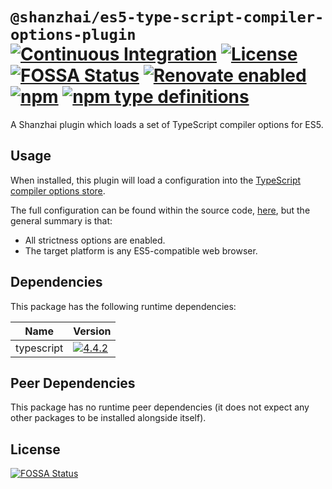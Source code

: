 # `@shanzhai/es5-type-script-compiler-options-plugin` [![Continuous Integration](https://github.com/jameswilddev/shanzhai/workflows/Continuous%20Integration/badge.svg)](https://github.com/jameswilddev/shanzhai/actions) [![License](https://img.shields.io/github/license/jameswilddev/shanzhai.svg)](https://github.com/jameswilddev/shanzhai/blob/master/license) [![FOSSA Status](https://app.fossa.io/api/projects/git%2Bgithub.com%2Fjameswilddev%2Fshanzhai.svg?type=shield)](https://app.fossa.io/projects/git%2Bgithub.com%2Fjameswilddev%2Fshanzhai?ref=badge_shield) [![Renovate enabled](https://img.shields.io/badge/renovate-enabled-brightgreen.svg)](https://renovatebot.com/) [![npm](https://img.shields.io/npm/v/@shanzhai/es5-type-script-compiler-options-plugin.svg)](https://www.npmjs.com/package/@shanzhai/es5-type-script-compiler-options-plugin) [![npm type definitions](https://img.shields.io/npm/types/@shanzhai/es5-type-script-compiler-options-plugin.svg)](https://www.npmjs.com/package/@shanzhai/es5-type-script-compiler-options-plugin)

A Shanzhai plugin which loads a set of TypeScript compiler options for ES5.

## Usage

When installed, this plugin will load a configuration into the
[TypeScript compiler options store](@shanzhai/type-script-compiler-options-store).

The full configuration can be found within the source code,
[here](https://github.com/jameswilddev/shanzhai/blob/master/%40shanzhai/es5-type-script-compiler-options-plugin/index.ts),
but the general summary is that:

- All strictness options are enabled.
- The target platform is any ES5-compatible web browser.

## Dependencies

This package has the following runtime dependencies:

Name       | Version                                                                                          
---------- | -------------------------------------------------------------------------------------------------
typescript | [![4.4.2](https://img.shields.io/npm/v/typescript.svg)](https://www.npmjs.com/package/typescript)

## Peer Dependencies

This package has no runtime peer dependencies (it does not expect any other packages to be installed alongside itself).

## License

[![FOSSA Status](https://app.fossa.io/api/projects/git%2Bgithub.com%2Fjameswilddev%2Fshanzhai.svg?type=large)](https://app.fossa.io/projects/git%2Bgithub.com%2Fjameswilddev%2Fshanzhai?ref=badge_large)
